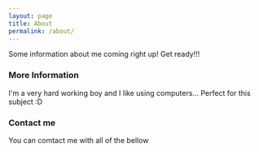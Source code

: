 ```yaml
---
layout: page
title: About
permalink: /about/
---
```


Some information about me coming right up! Get ready!!!

### More Information

I'm a very hard working boy and I like using computers... Perfect for this subject :D

### Contact me

You can comtact me with all of the bellow
